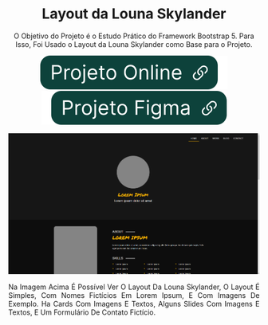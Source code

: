 <div align="center">

# Layout da Louna Skylander

O Objetivo do Projeto é o Estudo Prático do Framework Bootstrap 5. Para Isso, Foi Usado o Layout da Louna Skylander como Base para o Projeto.

[![Projeto Online](img/btnOnline.svg)](https://ericrq.github.io/Layout-Louna-Skylander/) [![Projeto Figma](img/btnFigma.svg)](https://www.figma.com/community/file/1100769865627589687)

[![Layout da Louna Skylander](img/LounaSkylander.png)](https://ericrq.github.io/Layout-Louna-Skylander/)

<div align="justify">Na Imagem Acima É Possível Ver O Layout Da Louna Skylander, O Layout É Simples, Com Nomes Fictícios Em Lorem Ipsum, E Com Imagens De Exemplo. Ha Cards Com Imagens E Textos, Alguns Slides Com Imagens E Textos, E Um Formulário De Contato Fictício.
</div>

</div> 

